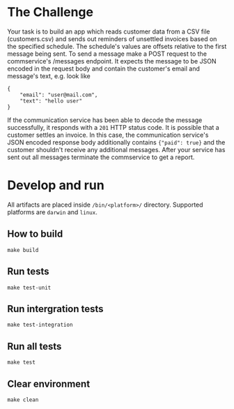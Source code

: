 The Challenge
=============


Your task is to build an app which reads customer data from a CSV file (customers.csv) and sends out reminders of unsettled invoices based on the specified schedule. 
The schedule's values are offsets relative to the first message being sent. 
To send a message make a POST request to the commservice's /messages endpoint. 
It expects the message to be JSON encoded in the request body and contain the customer's email and message's text, e.g. look like

```{.json}
{
    "email": "user@mail.com",
    "text": "hello user"
}
```

If the communication service has been able to decode the message successfully, it responds with a `201` HTTP status code. 
It is possible that a customer settles an invoice. 
In this case, the communication service's JSON encoded response body additionally contains `{"paid": true}` and the customer shouldn't receive any additional messages.
After your service has sent out all messages terminate the commservice to get a report.


# Develop and run

All artifacts are placed inside `/bin/<platform>/` directory. Supported platforms are `darwin` and `linux`.


## How to build

    make build

## Run tests

    make test-unit

## Run intergration tests

    make test-integration

## Run all tests

    make test

## Clear environment

    make clean

